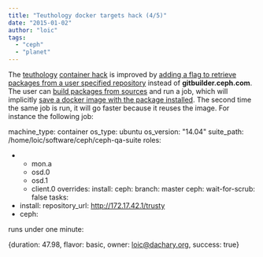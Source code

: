 ```yaml
---
title: "Teuthology docker targets hack (4/5)"
date: "2015-01-02"
author: "loic"
tags: 
  - "ceph"
  - "planet"
---
```


The [teuthology](https://github.com/ceph/teuthology/) [container hack](http://dachary.org/?p=3441) is improved by [adding a flag to retrieve packages from a user specified repository](https://github.com/dachary/teuthology/compare/wip-container#diff-c1f38d4216fbc347c57aad6ec8d85064R239) instead of **gitbuilder.ceph.com**. The user can [build packages from sources](http://dachary.org/?p=3491) and run a job, which will implicitly [save a docker image with the package installed](http://dachary.org/?p=3354). The second time the same job is run, it will go faster because it reuses the image. For instance the following job:

machine\_type: container
os\_type: ubuntu
os\_version: "14.04"
suite\_path: /home/loic/software/ceph/ceph-qa-suite
roles:
- - mon.a
  - osd.0
  - osd.1
  - client.0
overrides:
  install:
    ceph:
      branch: master
  ceph:
    wait-for-scrub: false
tasks:
- install:
    repository\_url: http://172.17.42.1/trusty
- ceph:

runs under one minute:

{duration: 47.98, flavor: basic, owner: loic@dachary.org, success: true}
